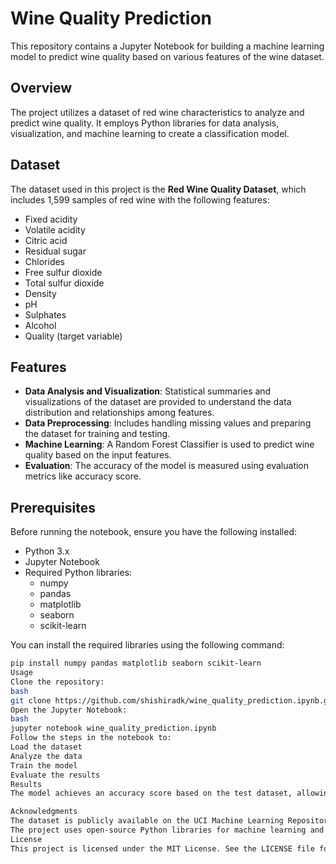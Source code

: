 
# Wine Quality Prediction

This repository contains a Jupyter Notebook for building a machine learning model to predict wine quality based on various features of the wine dataset.

## Overview

The project utilizes a dataset of red wine characteristics to analyze and predict wine quality. It employs Python libraries for data analysis, visualization, and machine learning to create a classification model.

## Dataset

The dataset used in this project is the **Red Wine Quality Dataset**, which includes 1,599 samples of red wine with the following features:

- Fixed acidity
- Volatile acidity
- Citric acid
- Residual sugar
- Chlorides
- Free sulfur dioxide
- Total sulfur dioxide
- Density
- pH
- Sulphates
- Alcohol
- Quality (target variable)

## Features

- **Data Analysis and Visualization**: Statistical summaries and visualizations of the dataset are provided to understand the data distribution and relationships among features.
- **Data Preprocessing**: Includes handling missing values and preparing the dataset for training and testing.
- **Machine Learning**: A Random Forest Classifier is used to predict wine quality based on the input features.
- **Evaluation**: The accuracy of the model is measured using evaluation metrics like accuracy score.

## Prerequisites

Before running the notebook, ensure you have the following installed:

- Python 3.x
- Jupyter Notebook
- Required Python libraries:
  - numpy
  - pandas
  - matplotlib
  - seaborn
  - scikit-learn

You can install the required libraries using the following command:

```bash
pip install numpy pandas matplotlib seaborn scikit-learn
Usage
Clone the repository:
bash
git clone https://github.com/shishiradk/wine_quality_prediction.ipynb.git
Open the Jupyter Notebook:
bash
jupyter notebook wine_quality_prediction.ipynb
Follow the steps in the notebook to:
Load the dataset
Analyze the data
Train the model
Evaluate the results
Results
The model achieves an accuracy score based on the test dataset, allowing for the prediction of wine quality with a reasonable level of accuracy.

Acknowledgments
The dataset is publicly available on the UCI Machine Learning Repository.
The project uses open-source Python libraries for machine learning and data visualization.
License
This project is licensed under the MIT License. See the LICENSE file for details.
